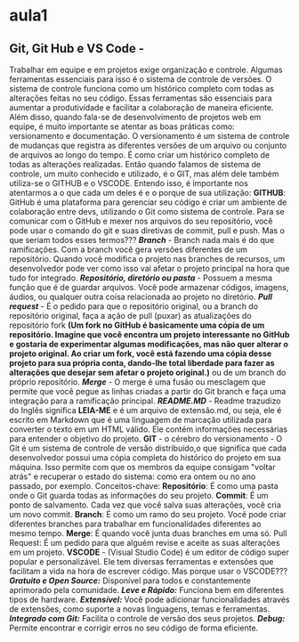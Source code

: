 # aula1
## **Git, Git Hub e VS Code** - 
  Trabalhar em equipe e em projetos exige organização e controle. Algumas ferramentas essenciais para isso é o sistema de controle de versões. O sistema de controle funciona como um histórico completo com todas as alterações feitas no seu código. Essas ferramentas são essenciais para aumentar a produtividade e facilitar a colaboração de maneira eficiente. Além disso, quando fala-se de desenvolvimento de projetos web em equipe, é muito importante se atentar as boas práticas como: versionamento e documentação. O versionamento é um sistema de controle de mudanças que registra as diferentes versões de um arquivo ou conjunto de arquivos ao longo do tempo. É como criar um histórico completo de todas as alterações realizadas. 
Então quando falamos de sistema de controle, um muito conhecido e utilizado, é o GIT, mas além dele também utiliza-se o GITHUB e o VSCODE. Entendo isso, é importante nos atentarmos a o que cada um deles é e o porque de sua utilização: 
  **GITHUB**: GitHub é uma plataforma para gerenciar seu código e criar um ambiente de colaboração entre devs, utilizando o Git como sistema de controle. Para se comunicar com o GitHub e mexer nos arquivos do seu repositório, você pode usar o comando do git e suas diretivas de commit, pull e push. Mas o que seriam todos esses termos???
  **_Branch_** - Branch nada mais é do que ramificações. Com a branch você gera versões diferentes de um repositório. Quando você modifica o projeto nas branches de recursos, um desenvolvedor pode ver como isso vai afetar o projeto principal na hora que tudo for integrado.
  **_Repositório, diretório ou pasta_** - Possuem a mesma função que é de guardar arquivos. Você pode armazenar códigos, imagens, áudios, ou qualquer outra coisa relacionada ao projeto no diretório. 
  **_Pull request_** - É o pedido para que o repositório original, ou a branch do repositório original, faça a ação de pull (puxar) as atualizações do repositório fork **(Um fork no GitHub é basicamente uma cópia de um repositório. Imagine que você encontra um projeto interessante no GitHub e gostaria de experimentar algumas modificações, mas não quer alterar o projeto original. Ao criar um fork, você está fazendo uma cópia desse projeto para sua própria conta, dando-lhe total liberdade para fazer as alterações que desejar sem afetar o projeto original.)** ou de um branch do próprio repositório. 
  **_Merge_** - O merge é uma fusão ou mesclagem que permite que você pegue as linhas criadas a partir do Git branch e faça uma integração para a ramificação principal. 
  **_README.MD_** - Readme trazudizo do Inglês significa **LEIA-ME** e é um arquivo de extensão.md, ou seja, ele é escrito em Markdown que é uma linguagem de marcação utilizada para converter o texto em um HTML válido. Ele contém informações necessárias para entender o objetivo do projeto. 
  **GIT** - o cérebro do versionamento - O Git é um sistema de controle de versão distribuído,o que significa que cada desenvolvedor possui uma cópia completa do histórico do projeto em sua máquina. Isso permite com que os membros da equipe consigam "voltar atrás" e recuperar o estado do sistema: como era ontem ou no ano passado, por exemplo. Conceitos-chave:
**Repositório**: É como uma pasta onde o Git guarda todas as informações do seu projeto.
**Commit**: É um ponto de salvamento. Cada vez que você salva suas alterações, você cria um novo commit.
**Branch**: É como um ramo do seu projeto. Você pode criar diferentes branches para trabalhar em funcionalidades diferentes ao mesmo tempo.
**Merge**: É quando você junta duas branches em uma só.
Pull Request: É um pedido para que alguém revise e aceite as suas alterações em um projeto.
**VSCODE** - (Visual Studio Code) é um editor de código super popular e personalizável. Ele tem diversas ferramentas e extensões que facilitam a vida na hora de escrever código. Mas porque usar o VSCODE??? 
**_Gratuito e Open Source:_** Disponível para todos e constantemente aprimorado pela comunidade.
**_Leve e Rápido:_** Funciona bem em diferentes tipos de hardware.
**_Extensível:_** Você pode adicionar funcionalidades através de extensões, como suporte a novas linguagens, temas e ferramentas.
**_Integrado com Git:_** Facilita o controle de versão dos seus projetos.
**_Debug:_** Permite encontrar e corrigir erros no seu código de forma eficiente.


